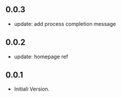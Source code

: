 ## 0.0.3

* update: add process completion message

## 0.0.2

* update: homepage ref

## 0.0.1

* Initiali Version.
